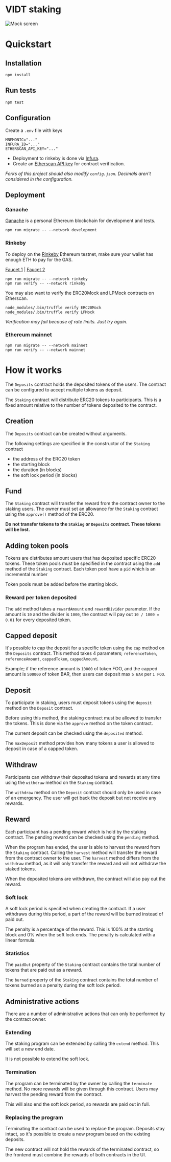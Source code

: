 # VIDT staking
![Mock screen](https://user-images.githubusercontent.com/100821/105279406-c05e3e80-5ba7-11eb-9c97-d4fff8c6a8ef.jpeg)

# Quickstart

## Installation

```
npm install
```

## Run tests

```
npm test
```

## Configuration

Create a `.env` file with keys

```
MNEMONIC="..."
INFURA_ID="..."
ETHERSCAN_API_KEY="..."
```

* Deployment to rinkeby is done via [Infura](https://infura.io/).
* Create an [Etherscan API key](https://etherscan.io/myapikey) for contract verification.

_Forks of this project should also modify `config.json`. Decimals aren't considered in the configuration._

## Deployment

### Ganache

[Ganache](https://www.trufflesuite.com/ganache) is a personal Ethereum blockchain for development and
tests.

```
npm run migrate -- --network development
```

### Rinkeby

To deploy on the [Rinkeby](https://rinkeby.io/) Ethereum testnet, make sure your wallet has enough ETH to pay for the
GAS.

[Faucet 1](https://testnet.help/en/ethfaucet/rinkeby) | [Faucet 2](https://faucet.rinkeby.io/)

```
npm run migrate -- --network rinkeby
npm run verify -- --network rinkeby
```

You may also want to verify the ERC20Mock and LPMock contracts on Etherscan.

```
node_modules/.bin/truffle verify ERC20Mock
node_modules/.bin/truffle verify LPMock
```

_Verification may fail because of rate limits. Just try again._

### Ethereum mainnet

```
npm run migrate -- --network mainnet
npm run verify -- --network mainnet
```

# How it works

The `Deposits` contract holds the deposited tokens of the users. The contract can be configured to accept multiple
tokens as deposit.

The `Staking` contract will distribute ERC20 tokens to participants. This is a fixed amount relative to the number of
tokens deposited to the contract.

## Creation

The `Deposits` contract can be created without arguments.

The following settings are specified in the constructor of the `Staking` contract

* the address of the ERC20 token
* the starting block
* the duration (in blocks)
* the soft lock period (in blocks)

## Fund

The `Staking` contract will transfer the reward from the contract owner to the staking users. The owner must set an
allowance for the `Staking` contract using the `approve()` method of the ERC20.

**Do not transfer tokens to the `Staking` or `Deposits` contract. These tokens will be lost.**

## Adding token pools

Tokens are distributes amount users that has deposited specific ERC20 tokens. These token pools must be specified in the
contract using the `add` method of the `Staking` contract. Each token pool have a `pid` which is an incremental number

Token pools must be added before the starting block.

### Reward per token deposited

The `add` method takes a `rewardAmount` and `rewardDivider` parameter. If the amount is `10` and the divider is `1000`,
the contract will pay out `10 / 1000 = 0.01` for every deposited token.

## Capped deposit

It's possible to cap the deposit for a specific token using the `cap` method on the `Deposits` contract. This method
takes 4 parameters; `referenceToken`, `referenceAmount`, `cappedToken`, `cappedAmount`.

Example; if the reference amount is `10000` of token FOO, and the capped amount is `500000` of token BAR, then users
can deposit max `5 BAR` per `1 FOO`. 

## Deposit

To participate in staking, users must deposit tokens using the `deposit` method on the `Deposit` contract.

Before using this method, the staking contract must be allowed to transfer the tokens. This is done via the `approve`
method on the token contract.

The current deposit can be checked using the `deposited` method.

The `maxDeposit` method provides how many tokens a user is allowed to deposit in case of a capped token. 

## Withdraw

Participants can withdraw their deposited tokens and rewards at any time using the `withdraw` method on the `Staking`
contract.

The `withdraw` method on the `Deposit` contract should only be used in case of an emergency. The user will get back the
deposit but not receive any rewards.

## Reward

Each participant has a pending reward which is hold by the staking contract. The pending reward can be checked using
the `pending` method.

When the program has ended, the user is able to harvest the reward from the `Staking` contract. Calling the `harvest`
method will transfer the reward from the contract owner to the user. The `harvest` method differs from the `withdraw`
method, as it will only transfer the reward and will not withdraw the staked tokens.

When the deposited tokens are withdrawn, the contract will also pay out the reward.

### Soft lock

A soft lock period is specified when creating the contract. If a user withdraws during this period, a part of the reward
will be burned instead of paid out.

The penalty is a percentage of the reward. This is 100% at the starting block and 0% when the soft lock ends. The
penalty is calculated with a linear formula.

### Statistics

The `paidOut` property of the `Staking` contract contains the total number of tokens that are paid out as a reward.

The `burned` property of the `Staking` contract contains the total number of tokens burned as a penalty during the soft
lock period.

## Administrative actions

There are a number of administrative actions that can only be performed by the contract owner.

### Extending

The staking program can be extended by calling the `extend` method. This will set a new end date.

It is not possible to extend the soft lock.

### Termination

The program can be terminated by the owner by calling the `terminate` method. No more rewards will be given through this
contract. Users may harvest the pending reward from the contract.

This will also end the soft lock period, so rewards are paid out in full.

### Replacing the program

Terminating the contract can be used to replace the program. Deposits stay intact, so it's possible to create a new
program based on the existing deposits.

The new contract will not hold the rewards of the terminated contract, so the frontend must combine the rewards of
both contracts in the UI.
